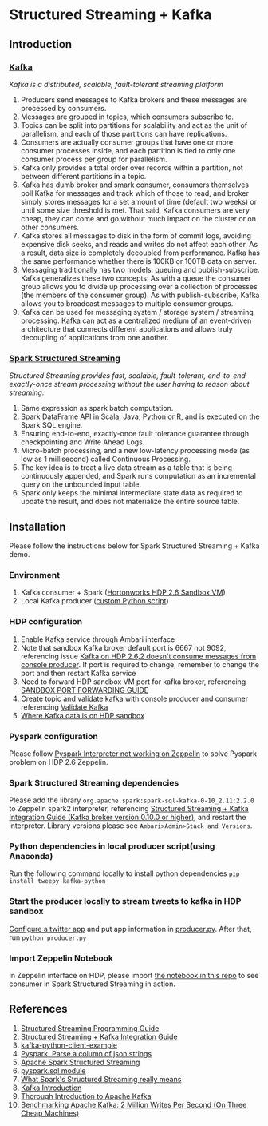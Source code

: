 # Structured Streaming + Kafka

## Introduction

### [Kafka](https://kafka.apache.org/intro)

_Kafka is a distributed, scalable, fault-tolerant streaming platform_

1. Producers send messages to Kafka brokers and these messages are processed by consumers.
2. Messages are grouped in topics, which consumers subscribe to.
3. Topics can be split into partitions for scalability and act as the unit of parallelism, and each of those partitions can have replications.
4. Consumers are actually consumer groups that have one or more consumer processes inside, and each partition is tied to only one consumer process per group for parallelism.
5. Kafka only provides a total order over records within a partition, not between different partitions in a topic.
6. Kafka has dumb broker and smark consumer, consumers themselves poll Kafka for messages and track which of those to read, and broker simply stores messages for a set amount of time (default two weeks) or until some size threshold is met. That said, Kafka consumers are very cheap, they can come and go without much impact on the cluster or on other consumers.
7. Kafka stores all messages to disk in the form of commit logs, avoiding expensive disk seeks, and reads and writes do not affect each other. As a result, data size is completely decoupled from performance. Kafka has the same performance whether there is 100KB or 100TB data on server.
8. Messaging traditionally has two models: queuing and publish-subscribe. Kafka generalizes these two concepts: As with a queue the consumer group allows you to divide up processing over a collection of processes (the members of the consumer group). As with publish-subscribe, Kafka allows you to broadcast messages to multiple consumer groups.
9. Kafka can be used for messaging system / storage system / streaming processing. Kafka can act as a centralized medium of an event-driven architecture that connects different applications and allows truly decoupling of applications from one another.

### [Spark Structured Streaming](https://spark.apache.org/docs/latest/structured-streaming-programming-guide.html)

_Structured Streaming provides fast, scalable, fault-tolerant, end-to-end exactly-once stream processing without the user having to reason about streaming._

1. Same expression as spark batch computation.
2. Spark DataFrame API in Scala, Java, Python or R, and is executed on the Spark SQL engine.
3. Ensuring end-to-end, exactly-once fault tolerance guarantee through checkpointing and Write Ahead Logs.
4. Micro-batch processing, and a new low-latency processing mode (as low as 1 millisecond) called Continuous Processing.
5. The key idea is to treat a live data stream as a table that is being continuously appended, and Spark runs computation as an incremental query on the unbounded input table.
6. Spark only keeps the minimal intermediate state data as required to update the result, and does not materialize the entire source table.

## Installation
Please follow the instructions below for Spark Structured Streaming + Kafka demo.

### Environment
1. Kafka consumer + Spark ([Hortonworks HDP 2.6 Sandbox VM](https://hortonworks.com/downloads/))
2. Local Kafka producer ([custom Python script](https://github.com/r96941046/Spark-Structured-Streaming-with-Kafka/blob/master/producer.py))

### HDP configuration
1. Enable Kafka service through Ambari interface
2. Note that sandbox Kafka broker default port is 6667 not 9092, referencing issue [Kafka on HDP 2.6,2 doesn't consume messages from console producer](https://community.hortonworks.com/questions/147344/kafka-on-hdp-262-doesnt-consume-messages-from-cons.html). If port is required to change, remember to change the port and then restart Kafka service
3. Need to forward HDP sandbox VM port for kafka broker, referencing [SANDBOX PORT FORWARDING GUIDE](https://hortonworks.com/tutorial/sandbox-port-forwarding-guide/section/1/)
4. Create topic and validate kafka with console producer and consumer referencing [Validate Kafka](https://docs.hortonworks.com/HDPDocuments/HDP2/HDP-2.6.2/bk_command-line-installation/content/validate_kafka.html)
5. [Where Kafka data is on HDP sandbox](https://stackoverflow.com/questions/17730905/is-there-a-way-to-delete-all-the-data-from-a-topic-or-delete-the-topic-before-ev)

### Pyspark configuration
Please follow [Pyspark Interpreter not working on Zeppelin](https://community.hortonworks.com/questions/176943/pyspark-interpreter-not-working-on-zeppelin.html) to solve Pyspark problem on HDP 2.6 Zeppelin.

### Spark Structured Streaming dependencies
Please add the library `org.apache.spark:spark-sql-kafka-0-10_2.11:2.2.0` to Zeppelin spark2 interpreter, referencing [Structured Streaming + Kafka Integration Guide (Kafka broker version 0.10.0 or higher)](https://spark.apache.org/docs/latest/structured-streaming-kafka-integration.html#deploying), and restart the interpreter. Library versions please see `Ambari>Admin>Stack and Versions`.

### Python dependencies in local producer script(using Anaconda)
Run the following command locally to install python dependencies
`pip install tweepy kafka-python`

### Start the producer locally to stream tweets to kafka in HDP sandbox
[Configure a twitter app](https://apps.twitter.com/) and put app information in [producer.py](https://github.com/r96941046/Spark-Structured-Streaming-with-Kafka/blob/master/producer.py). After that, run
`python producer.py`

### Import Zeppelin Notebook
In Zeppelin interface on HDP, please import [the notebook in this repo](https://raw.githubusercontent.com/r96941046/Spark-Structured-Streaming-with-Kafka/master/Spark%20Structured%20Streaming%20with%20Kafka.json) to see consumer in Spark Structured Streaming in action.

## References
1. [Structured Streaming Programming Guide](https://spark.apache.org/docs/latest/structured-streaming-programming-guide.html)
2. [Structured Streaming + Kafka Integration Guide ](https://spark.apache.org/docs/latest/structured-streaming-kafka-integration.html)
3. [kafka-python-client-example](http://www.biglittleant.cn/2016/12/28/kafka-python/)
4. [Pyspark: Parse a column of json strings](https://stackoverflow.com/questions/41107835/pyspark-parse-a-column-of-json-strings)
5. [Apache Spark Structured Streaming](https://jhui.github.io/2017/01/15/Apache-Spark-Streaming/)
6. [pyspark.sql module](http://spark.apache.org/docs/2.1.0/api/python/pyspark.sql.html)
7. [What Spark's Structured Streaming really means](https://www.infoworld.com/article/3052924/analytics/what-sparks-structured-streaming-really-means.html)
8. [Kafka Introduction](https://kafka.apache.org/intro)
9. [Thorough Introduction to Apache Kafka](https://hackernoon.com/thorough-introduction-to-apache-kafka-6fbf2989bbc1)
10. [Benchmarking Apache Kafka: 2 Million Writes Per Second (On Three Cheap Machines)](https://engineering.linkedin.com/kafka/benchmarking-apache-kafka-2-million-writes-second-three-cheap-machines)
